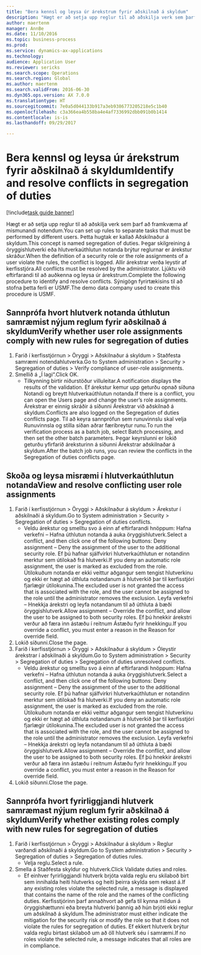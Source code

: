 ```yaml
--- 
title: "Bera kennsl og leysa úr árekstrum fyrir aðskilnað á skyldum"
description: "Hægt er að setja upp reglur til að aðskilja verk sem þarf að framkvæma af mismunandi notendum."
author: maertenm
manager: AnnBe
ms.date: 11/10/2016
ms.topic: business-process
ms.prod: 
ms.service: dynamics-ax-applications
ms.technology: 
audience: Application User
ms.reviewer: sericks
ms.search.scope: Operations
ms.search.region: Global
ms.author: maertenm
ms.search.validFrom: 2016-06-30
ms.dyn365.ops.version: AX 7.0.0
ms.translationtype: HT
ms.sourcegitcommit: 7e0a5d044133b917a3eb9386773205218e5c1b40
ms.openlocfilehash: c3a366ea4b558ba4e4af7336992dbb091b0b1414
ms.contentlocale: is-is
ms.lasthandoff: 09/29/2017

---
```

# <a name="identify-and-resolve-conflicts-in-segregation-of-duties"></a><span data-ttu-id="9c952-103">Bera kennsl og leysa úr árekstrum fyrir aðskilnað á skyldum</span><span class="sxs-lookup"><span data-stu-id="9c952-103">Identify and resolve conflicts in segregation of duties</span></span>

[!include[task guide banner](../../includes/task-guide-banner.md)]

<span data-ttu-id="9c952-104">Hægt er að setja upp reglur til að aðskilja verk sem þarf að framkvæma af mismunandi notendum.</span><span class="sxs-lookup"><span data-stu-id="9c952-104">You can set up rules to separate tasks that must be performed by different users.</span></span> <span data-ttu-id="9c952-105">Þetta hugtak er kallað Aðskilnaður á skyldum.</span><span class="sxs-lookup"><span data-stu-id="9c952-105">This concept is named segregation of duties.</span></span> <span data-ttu-id="9c952-106">Þegar skilgreining á öryggishlutverki eða hlutverkaúthlutun notanda brýtur reglurnar er árekstur skráður.</span><span class="sxs-lookup"><span data-stu-id="9c952-106">When the definition of a security role or the role assignments of a user violate the rules, the conflict is logged.</span></span> <span data-ttu-id="9c952-107">Allir árekstrar verða leystir af kerfisstjóra.</span><span class="sxs-lookup"><span data-stu-id="9c952-107">All conflicts must be resolved by the administrator.</span></span> <span data-ttu-id="9c952-108">Ljúktu við eftirfarandi til að auðkenna og leysa úr árekstrum.</span><span class="sxs-lookup"><span data-stu-id="9c952-108">Complete the following procedure to identify and resolve conflicts.</span></span> <span data-ttu-id="9c952-109">Sýnigögn fyrirtækisins til að stofna þetta ferli er USMF.</span><span class="sxs-lookup"><span data-stu-id="9c952-109">The demo data company used to create this procedure is USMF.</span></span>


## <a name="verify-whether-user-role-assignments-comply-with-new-rules-for-segregation-of-duties"></a><span data-ttu-id="9c952-110">Sannprófa hvort hlutverk notanda úthlutun samræmist nýjum reglum fyrir aðskilnað á skyldum</span><span class="sxs-lookup"><span data-stu-id="9c952-110">Verify whether user role assignments comply with new rules for segregation of duties</span></span>
1. <span data-ttu-id="9c952-111">Farið í kerfisstjórnun > Öryggi > Aðskilnaður á skyldum > Staðfesta samræmi notendahlutverka.</span><span class="sxs-lookup"><span data-stu-id="9c952-111">Go to System administration > Security > Segregation of duties > Verify compliance of user-role assignments.</span></span>
2. <span data-ttu-id="9c952-112">Smellið á „Í lagi“.</span><span class="sxs-lookup"><span data-stu-id="9c952-112">Click OK.</span></span>
    * <span data-ttu-id="9c952-113">Tilkynning birtir niðurstöður villuleitar.</span><span class="sxs-lookup"><span data-stu-id="9c952-113">A notification displays the results of the validation.</span></span>     <span data-ttu-id="9c952-114">Ef árekstur kemur upp geturðu opnað síðuna Notandi og breytt  hlutverkaúthlutun notanda.</span><span class="sxs-lookup"><span data-stu-id="9c952-114">If there is a conflict, you can open the Users page and change the user’s role assignments.</span></span> <span data-ttu-id="9c952-115">Árekstrar er einnig skráðir á síðunni Árekstrar við aðskilnað á skyldum.</span><span class="sxs-lookup"><span data-stu-id="9c952-115">Conflicts are also logged on the Segregation of duties conflicts page.</span></span>     <span data-ttu-id="9c952-116">Til að keyra sannprófun sem runuvinnslu skal velja Runuvinnsla og stilla síðan aðrar færibreytur runu.</span><span class="sxs-lookup"><span data-stu-id="9c952-116">To run the verification process as a batch job, select Batch processing, and then set the other batch parameters.</span></span> <span data-ttu-id="9c952-117">Þegar keyrslunni er lokið geturðu yfirfarið áreksturinn á síðunni Árekstrar aðskilnaðar á skyldum.</span><span class="sxs-lookup"><span data-stu-id="9c952-117">After the batch job runs, you can review the conflicts in the Segregation of duties conflicts page.</span></span>  

## <a name="view-and-resolve-conflicting-user-role-assignments"></a><span data-ttu-id="9c952-118">Skoða og leysa misræmi í hlutverkaúthlutun notanda</span><span class="sxs-lookup"><span data-stu-id="9c952-118">View and resolve conflicting user role assignments</span></span>
1. <span data-ttu-id="9c952-119">Farið í kerfisstjórnun > Öryggi > Aðskilnaður á skyldum > Árekstur í aðskilnaði á skyldum.</span><span class="sxs-lookup"><span data-stu-id="9c952-119">Go to System administration > Security > Segregation of duties > Segregation of duties conflicts.</span></span>
    * <span data-ttu-id="9c952-120">Veldu árekstur og smelltu svo á einn af eftirfarandi hnöppum: Hafna verkefni – Hafna úthlutun notanda á auka öryggishlutverk.</span><span class="sxs-lookup"><span data-stu-id="9c952-120">Select a conflict, and then click one of the following buttons:     Deny assignment – Deny the assignment of the user to the additional security role.</span></span> <span data-ttu-id="9c952-121">Ef þú hafnar sjálfvirkri hlutverkaúthlutun er notandinn merktur sem útilokað frá hlutverki.</span><span class="sxs-lookup"><span data-stu-id="9c952-121">If you deny an automatic role assignment, the user is marked as excluded from the role.</span></span> <span data-ttu-id="9c952-122">Útilokuðum notanda er ekki veittur aðgangur sem tengist hlutverkinu og ekki er hægt að úthluta notandanum á hlutverkið þar til kerfisstjóri fjarlægir útilokunina.</span><span class="sxs-lookup"><span data-stu-id="9c952-122">The excluded user is not granted the access that is associated with the role, and the user cannot be assigned to the role until the administrator removes the exclusion.</span></span>     <span data-ttu-id="9c952-123">Leyfa verkefni – Hnekkja árekstri og leyfa notandanum til að úthluta á bæði öryggishlutverk.</span><span class="sxs-lookup"><span data-stu-id="9c952-123">Allow assignment – Override the conflict, and allow the user to be assigned to both security roles.</span></span> <span data-ttu-id="9c952-124">Ef þú hnekkir árekstri verður að færa inn ástæðu í reitnum Ástæðu fyrir hnekkingu.</span><span class="sxs-lookup"><span data-stu-id="9c952-124">If you override a conflict, you must enter a reason in the Reason for override field.</span></span>  
2. <span data-ttu-id="9c952-125">Lokið síðunni.</span><span class="sxs-lookup"><span data-stu-id="9c952-125">Close the page.</span></span>
3. <span data-ttu-id="9c952-126">Farið í kerfisstjórnun > Öryggi > Aðskilnaður á skyldum > Óleystir árekstrar í aðskilnaði á skyldum.</span><span class="sxs-lookup"><span data-stu-id="9c952-126">Go to System administration > Security > Segregation of duties > Segregation of duties unresolved conflicts.</span></span>
    * <span data-ttu-id="9c952-127">Veldu árekstur og smelltu svo á einn af eftirfarandi hnöppum: Hafna verkefni – Hafna úthlutun notanda á auka öryggishlutverk.</span><span class="sxs-lookup"><span data-stu-id="9c952-127">Select a conflict, and then click one of the following buttons:     Deny assignment – Deny the assignment of the user to the additional security role.</span></span> <span data-ttu-id="9c952-128">Ef þú hafnar sjálfvirkri hlutverkaúthlutun er notandinn merktur sem útilokað frá hlutverki.</span><span class="sxs-lookup"><span data-stu-id="9c952-128">If you deny an automatic role assignment, the user is marked as excluded from the role.</span></span> <span data-ttu-id="9c952-129">Útilokuðum notanda er ekki veittur aðgangur sem tengist hlutverkinu og ekki er hægt að úthluta notandanum á hlutverkið þar til kerfisstjóri fjarlægir útilokunina.</span><span class="sxs-lookup"><span data-stu-id="9c952-129">The excluded user is not granted the access that is associated with the role, and the user cannot be assigned to the role until the administrator removes the exclusion.</span></span>     <span data-ttu-id="9c952-130">Leyfa verkefni – Hnekkja árekstri og leyfa notandanum til að úthluta á bæði öryggishlutverk.</span><span class="sxs-lookup"><span data-stu-id="9c952-130">Allow assignment – Override the conflict, and allow the user to be assigned to both security roles.</span></span> <span data-ttu-id="9c952-131">Ef þú hnekkir árekstri verður að færa inn ástæðu í reitnum Ástæðu fyrir hnekkingu.</span><span class="sxs-lookup"><span data-stu-id="9c952-131">If you override a conflict, you must enter a reason in the Reason for override field.</span></span>    
4. <span data-ttu-id="9c952-132">Lokið síðunni.</span><span class="sxs-lookup"><span data-stu-id="9c952-132">Close the page.</span></span>

## <a name="verify-whether-existing-roles-comply-with-new-rules-for-segregation-of-duties"></a><span data-ttu-id="9c952-133">Sannprófa hvort fyrirliggjandi hlutverk samræmast nýjum reglum fyrir aðskilnað á skyldum</span><span class="sxs-lookup"><span data-stu-id="9c952-133">Verify whether existing roles comply with new rules for segregation of duties</span></span>
1. <span data-ttu-id="9c952-134">Farið í kerfisstjórnun > Öryggi > Aðskilnaður á skyldum > Reglur varðandi aðskilnaði á skyldum.</span><span class="sxs-lookup"><span data-stu-id="9c952-134">Go to System administration > Security > Segregation of duties > Segregation of duties rules.</span></span>
    * <span data-ttu-id="9c952-135">Velja reglu.</span><span class="sxs-lookup"><span data-stu-id="9c952-135">Select a rule.</span></span>  
2. <span data-ttu-id="9c952-136">Smella á Staðfesta skyldur og hlutverk.</span><span class="sxs-lookup"><span data-stu-id="9c952-136">Click Validate duties and roles.</span></span>
    * <span data-ttu-id="9c952-137">Ef einhver fyrirliggjandi hlutverk brjóta valda reglu eru skilaboð birt sem innihalda heiti hlutverks og heiti þeirra skylda sem rekast á.</span><span class="sxs-lookup"><span data-stu-id="9c952-137">If any existing roles violate the selected rule, a message is displayed that contains the name of the role and the names of the conflicting duties.</span></span> <span data-ttu-id="9c952-138">Kerfisstjórinn þarf annaðhvort að gefa til kynna mildun á öryggishættunni eða breyta hlutverki þannig að hún brjóti ekki reglur um aðskilnað á skyldum.</span><span class="sxs-lookup"><span data-stu-id="9c952-138">The administrator must either indicate the mitigation for the security risk or modify the role so that it does not violate the rules for segregation of duties.</span></span>     <span data-ttu-id="9c952-139">Ef ekkert hlutverk brýtur valda reglu birtast skilaboð um að öll hlutverk séu í samræmi.</span><span class="sxs-lookup"><span data-stu-id="9c952-139">If no roles violate the selected rule, a message indicates that all roles are in compliance.</span></span>  


